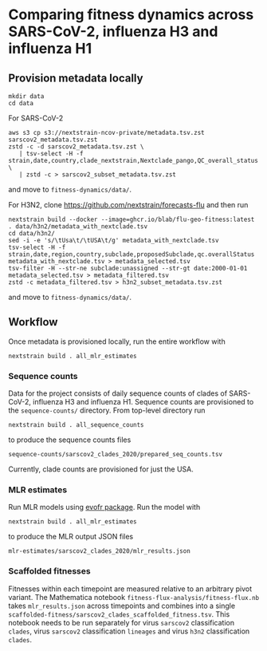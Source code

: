 # Comparing fitness dynamics across SARS-CoV-2, influenza H3 and influenza H1

## Provision metadata locally

```
mkdir data
cd data
```

For SARS-CoV-2
```
aws s3 cp s3://nextstrain-ncov-private/metadata.tsv.zst sarscov2_metadata.tsv.zst
zstd -c -d sarscov2_metadata.tsv.zst \
   | tsv-select -H -f strain,date,country,clade_nextstrain,Nextclade_pango,QC_overall_status \
   | zstd -c > sarscov2_subset_metadata.tsv.zst
```
and move to `fitness-dynamics/data/`.

For H3N2, clone https://github.com/nextstrain/forecasts-flu and then run
```
nextstrain build --docker --image=ghcr.io/blab/flu-geo-fitness:latest . data/h3n2/metadata_with_nextclade.tsv
cd data/h3n2/
sed -i -e 's/\tUsa\t/\tUSA\t/g' metadata_with_nextclade.tsv
tsv-select -H -f strain,date,region,country,subclade,proposedSubclade,qc.overallStatus metadata_with_nextclade.tsv > metadata_selected.tsv
tsv-filter -H --str-ne subclade:unassigned --str-gt date:2000-01-01 metadata_selected.tsv > metadata_filtered.tsv
zstd -c metadata_filtered.tsv > h3n2_subset_metadata.tsv.zst
```
and move to `fitness-dynamics/data/`.

## Workflow

Once metadata is provisioned locally, run the entire workflow with
```
nextstrain build . all_mlr_estimates
```

### Sequence counts

Data for the project consists of daily sequence counts of clades of SARS-CoV-2,
influenza H3 and influenza H1. Sequence counts are provisioned to the
`sequence-counts/` directory. From top-level directory run
```
nextstrain build . all_sequence_counts
```
to produce the sequence counts files
```
sequence-counts/sarscov2_clades_2020/prepared_seq_counts.tsv
```
Currently, clade counts are provisioned for just the USA.

### MLR estimates

Run MLR models using [evofr package](https://github.com/blab/evofr). Run the
model with
```
nextstrain build . all_mlr_estimates
```
to produce the MLR output JSON files
```
mlr-estimates/sarscov2_clades_2020/mlr_results.json
```

### Scaffolded fitnesses

Fitnesses within each timepoint are measured relative to an arbitrary pivot variant. The Mathematica notebook `fitness-flux-analysis/fitness-flux.nb` takes `mlr_results.json` across timepoints and combines into a single `scaffolded-fitness/sarscov2_clades_scaffolded_fitness.tsv`. This notebook needs to be run separately for virus `sarscov2` classification `clades`, virus `sarscov2` classification `lineages` and virus `h3n2` classification `clades`. 

